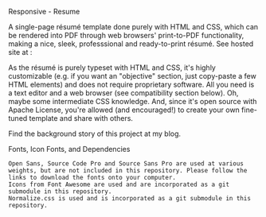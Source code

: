 Responsive - Resume

A single-page résumé template done purely with HTML and CSS, which can be rendered into PDF through web browsers' print-to-PDF functionality, making a nice, sleek, professsional and ready-to-print résumé. 
See hosted site at : 

As the résumé is purely typeset with HTML and CSS, it's highly customizable (e.g. if you want an "objective" section, just copy-paste a few HTML elements) and does not require proprietary software. All you need is a text editor and a web browser (see compatibility section below). Oh, maybe some intermediate CSS knowledge. And, since it's open source with Apache License, you're allowed (and encouraged!) to create your own fine-tuned template and share with others.

Find the background story of this project at my blog.

Fonts, Icon Fonts, and Dependencies

    Open Sans, Source Code Pro and Source Sans Pro are used at various weights, but are not included in this repository. Please follow the links to download the fonts onto your computer.
    Icons from Font Awesome are used and are incorporated as a git submodule in this repository.
    Normalize.css is used and is incorporated as a git submodule in this repository.
